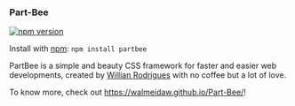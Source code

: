 <p align="center">
    <h3>Part-Bee</h3>
</p>
    
[![npm version](https://img.shields.io/npm/v/partbee.svg)](https://www.npmjs.com/package/partbee)

Install with [npm](https://www.npmjs.com): `npm install partbee`
    
PartBee is a simple and beauty CSS framework for faster and easier web developments, created by [Willian Rodrigues](http://twitter.com/walmeidaw) with no coffee but a lot of love.

To know more, check out https://walmeidaw.github.io/Part-Bee/!
